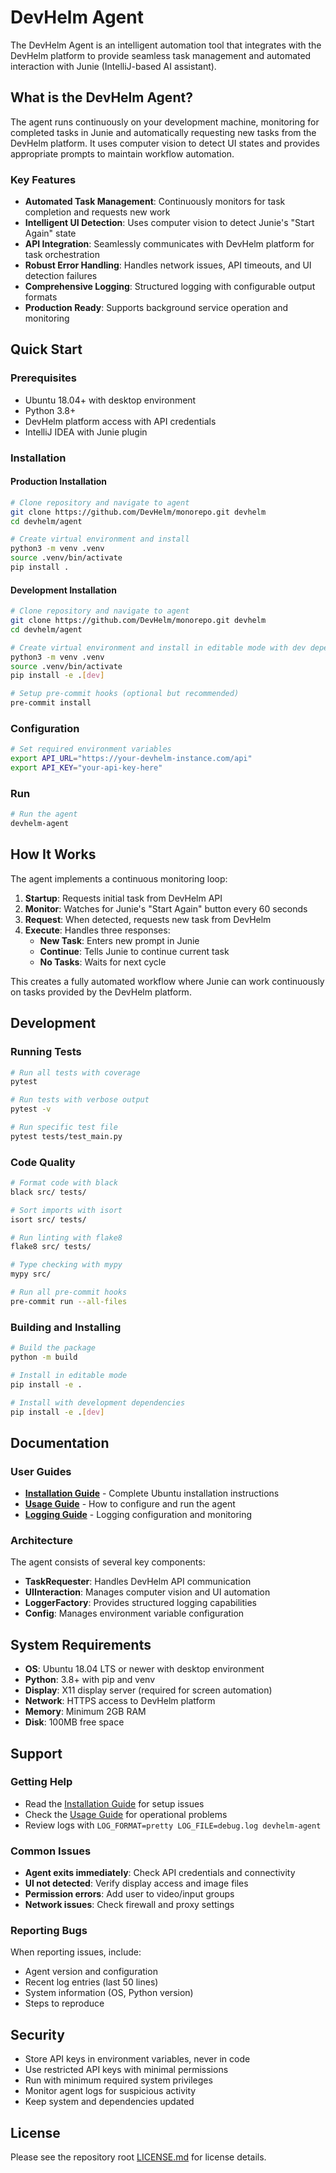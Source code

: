 # DevHelm Agent

The DevHelm Agent is an intelligent automation tool that integrates with the DevHelm platform to provide seamless task management and automated interaction with Junie (IntelliJ-based AI assistant).

## What is the DevHelm Agent?

The agent runs continuously on your development machine, monitoring for completed tasks in Junie and automatically requesting new tasks from the DevHelm platform. It uses computer vision to detect UI states and provides appropriate prompts to maintain workflow automation.

### Key Features

- **Automated Task Management**: Continuously monitors for task completion and requests new work
- **Intelligent UI Detection**: Uses computer vision to detect Junie's "Start Again" state
- **API Integration**: Seamlessly communicates with DevHelm platform for task orchestration  
- **Robust Error Handling**: Handles network issues, API timeouts, and UI detection failures
- **Comprehensive Logging**: Structured logging with configurable output formats
- **Production Ready**: Supports background service operation and monitoring

## Quick Start

### Prerequisites
- Ubuntu 18.04+ with desktop environment
- Python 3.8+
- DevHelm platform access with API credentials
- IntelliJ IDEA with Junie plugin

### Installation

#### Production Installation
```bash
# Clone repository and navigate to agent
git clone https://github.com/DevHelm/monorepo.git devhelm
cd devhelm/agent

# Create virtual environment and install
python3 -m venv .venv
source .venv/bin/activate
pip install .
```

#### Development Installation
```bash
# Clone repository and navigate to agent
git clone https://github.com/DevHelm/monorepo.git devhelm
cd devhelm/agent

# Create virtual environment and install in editable mode with dev dependencies
python3 -m venv .venv
source .venv/bin/activate
pip install -e .[dev]

# Setup pre-commit hooks (optional but recommended)
pre-commit install
```

### Configuration
```bash
# Set required environment variables
export API_URL="https://your-devhelm-instance.com/api"
export API_KEY="your-api-key-here"
```

### Run
```bash
# Run the agent
devhelm-agent
```

## How It Works

The agent implements a continuous monitoring loop:

1. **Startup**: Requests initial task from DevHelm API
2. **Monitor**: Watches for Junie's "Start Again" button every 60 seconds
3. **Request**: When detected, requests new task from DevHelm
4. **Execute**: Handles three responses:
   - **New Task**: Enters new prompt in Junie
   - **Continue**: Tells Junie to continue current task
   - **No Tasks**: Waits for next cycle

This creates a fully automated workflow where Junie can work continuously on tasks provided by the DevHelm platform.

## Development

### Running Tests
```bash
# Run all tests with coverage
pytest

# Run tests with verbose output
pytest -v

# Run specific test file
pytest tests/test_main.py
```

### Code Quality
```bash
# Format code with black
black src/ tests/

# Sort imports with isort
isort src/ tests/

# Run linting with flake8
flake8 src/ tests/

# Type checking with mypy
mypy src/

# Run all pre-commit hooks
pre-commit run --all-files
```

### Building and Installing
```bash
# Build the package
python -m build

# Install in editable mode
pip install -e .

# Install with development dependencies
pip install -e .[dev]
```

## Documentation

### User Guides
- **[Installation Guide](../docs/agent/installation.md)** - Complete Ubuntu installation instructions
- **[Usage Guide](../docs/agent/usage.md)** - How to configure and run the agent
- **[Logging Guide](../docs/agent/logging.md)** - Logging configuration and monitoring

### Architecture
The agent consists of several key components:
- **TaskRequester**: Handles DevHelm API communication
- **UIInteraction**: Manages computer vision and UI automation
- **LoggerFactory**: Provides structured logging capabilities
- **Config**: Manages environment variable configuration

## System Requirements

- **OS**: Ubuntu 18.04 LTS or newer with desktop environment
- **Python**: 3.8+ with pip and venv
- **Display**: X11 display server (required for screen automation)
- **Network**: HTTPS access to DevHelm platform
- **Memory**: Minimum 2GB RAM
- **Disk**: 100MB free space

## Support

### Getting Help
- Read the [Installation Guide](../docs/agent/installation.md) for setup issues
- Check the [Usage Guide](../docs/agent/usage.md) for operational problems
- Review logs with `LOG_FORMAT=pretty LOG_FILE=debug.log devhelm-agent`

### Common Issues
- **Agent exits immediately**: Check API credentials and connectivity
- **UI not detected**: Verify display access and image files
- **Permission errors**: Add user to video/input groups
- **Network issues**: Check firewall and proxy settings

### Reporting Bugs
When reporting issues, include:
- Agent version and configuration
- Recent log entries (last 50 lines)
- System information (OS, Python version)
- Steps to reproduce

## Security

- Store API keys in environment variables, never in code
- Use restricted API keys with minimal permissions
- Run with minimum required system privileges
- Monitor agent logs for suspicious activity
- Keep system and dependencies updated

## License

Please see the repository root [LICENSE.md](../LICENSE.md) for license details.
